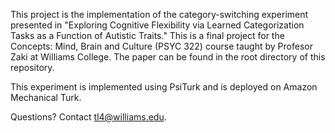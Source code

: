 This project is the implementation of the category-switching experiment presented in "Exploring Cognitive Flexibility via Learned Categorization Tasks as a Function of Autistic Traits." 
This is a final project for the Concepts: Mind, Brain and Culture (PSYC 322) course taught by Profesor Zaki at Williams College.
The paper can be found in the root directory of this repository.

This experiment is implemented using PsiTurk and is deployed on Amazon Mechanical Turk.

Questions? Contact tl4@williams.edu.
